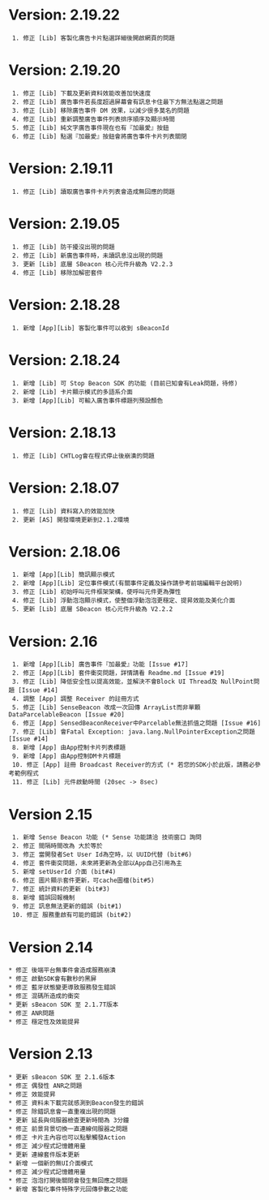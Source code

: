 # Version: 2.19.22 #
```
 1. 修正 [Lib] 客製化廣告卡片點選詳細後開啟網頁的問題
```
# Version: 2.19.20 #
```
 1. 修正 [Lib] 下載及更新資料效能改善加快速度
 2. 修正 [Lib] 廣告事件若長度超過屏幕會有訊息卡住最下方無法點選之問題
 3. 修正 [Lib] 移除廣告事件 DM 效果，以減少很多莫名的問題
 4. 修正 [Lib] 重新調整廣告事件列表排序順序及顯示時間
 5. 修正 [Lib] 純文字廣告事件現在也有『加最愛』按鈕
 6. 修正 [Lib] 點選『加最愛』按鈕會將廣告事件卡片列表關閉
```
# Version: 2.19.11 #
```
 1. 修正 [Lib] 讀取廣告事件卡片列表會造成無回應的問題
```
# Version: 2.19.05 #
```
 1. 修正 [Lib] 防干擾沒出現的問題
 2. 修正 [Lib] 新廣告事件時，未讀訊息沒出現的問題
 3. 更新 [Lib] 底層 SBeacon 核心元件升級為 V2.2.3
 4. 修正 [Lib] 移除加解密套件
```
# Version: 2.18.28 #
```
 1. 新增 [App][Lib] 客製化事件可以收到 sBeaconId
```
# Version: 2.18.24 #
```
 1. 新增 [Lib] 可 Stop Beacon SDK 的功能 (目前已知會有Leak問題，待修)
 2. 新增 [Lib] 卡片顯示模式的多語系介面
 3. 新增 [App][Lib] 可輸入廣告事件標題列預設顏色
```
# Version: 2.18.13 #
```
 1. 修正 [Lib] CHTLog會在程式停止後崩潰的問題
```
# Version: 2.18.07 #
```
 1. 修正 [Lib] 資料寫入的效能加快
 2. 更新 [AS] 開發環境更新到2.1.2環境
```
# Version: 2.18.06 #
```
 1. 新增 [App][Lib] 簡訊顯示模式
 2. 新增 [App][Lib] 定位事件模式(有關事件定義及操作請參考前端編輯平台說明)
 3. 修正 [Lib] 初始呼叫元件框架架構，使呼叫元件更為彈性
 4. 修正 [Lib] 浮動泡泡顯示模式，使整個浮動泡泡更穩定、提昇效能及美化介面
 5. 更新 [Lib] 底層 SBeacon 核心元件升級為 V2.2.2
```
# Version: 2.16 #
```
 1. 新增 [App][Lib] 廣告事件『加最愛』功能 [Issue #17]
 2. 修正 [App][Lib] 套件衝突問題，詳情請看 Readme.md [Issue #19]
 3. 修正 [Lib] 降低安全性以提高效能，並解決不會Block UI Thread及 NullPoint問題 [Issue #14]
 4. 調整 [App] 調整 Receiver 的註冊方式
 5. 修正 [Lib] SenseBeacon 改成一次回傳 ArrayList而非單顆DataParcelableBeacon [Issue #20]
 6. 修正 [App] SensedBeaconReceiver中Parcelable無法抓值之問題 [Issue #16]
 7. 修正 [Lib] 會Fatal Exception: java.lang.NullPointerException之問題 [Issue #14]
 8. 新增 [App] 由App控制卡片列表標題
 9. 新增 [App] 由App控制DM卡片標題
 10. 修正 [App] 註冊 Broadcast Receiver的方式 (* 若您的SDK小於此版，請務必參考範例程式
 11. 修正 [Lib] 元件啟動時間 (20sec -> 8sec)
```
# Version 2.15 #
```
 1. 新增 Sense Beacon 功能 (* Sense 功能請洽 技術窗口 詢問
 2. 修正 間隔時間改為 大於等於
 3. 修正 當開發者Set User Id為空時，以 UUID代替 (bit#6)
 4. 修正 套件衝突問題，未來將更新為全部以App自己引用為主
 5. 新增 setUserId 介面 (bit#4)
 6. 修正 圖片顯示套件更新，可cache圖檔(bit#5)
 7. 修正 統計資料的更新 (bit#3)
 8. 新增 錯誤回報機制
 9. 修正 訊息無法更新的錯誤 (bit#1)
 10. 修正 服務重啟有可能的錯誤 (bit#2)
```
# Version 2.14 #
```
* 修正 後端平台無事件會造成服務崩潰
* 修正 啟動SDK會有數秒的黑屏
* 修正 藍牙狀態變更導致服務發生錯誤
* 修正 混碼所造成的衝突
* 更新 sBeacon SDK 至 2.1.7T版本
* 修正 ANR問題
* 修正 穩定性及效能提昇
```
# Version 2.13 #
```
* 更新 sBeacon SDK 至 2.1.6版本
* 修正 偶發性 ANR之問題
* 修正 效能提昇
* 修正 資料未下載完就感測到Beacon發生的錯誤
* 修正 除錯訊息會一直重複出現的問題
* 更新 延長與伺服器檢查更新時間為 3分鐘
* 修正 前景背景切換一直連線伺服器之問題
* 修正 卡片主內容也可以點擊觸發Action
* 修正 減少程式記憶體用量
* 更新 連線套件版本更新
* 新增 一個新的無UI介面模式
* 修正 減少程式記憶體用量
* 修正 泡泡打開後關閉會發生無回應之問題
* 新增 客製化事件特殊字元回傳參數之功能
```

```

```